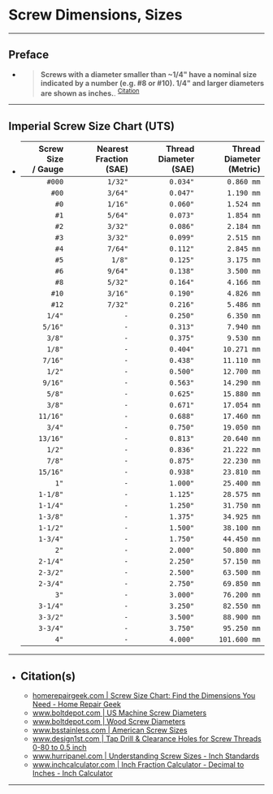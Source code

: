 <!-- https://github.com/mcavallo-git/Coding/blob/main/hardware/screws-screwdrivers/screw-dimensions-sizes.md -->

# Screw Dimensions, Sizes

<!-- ------------------------------ -->

***
## Preface
  - > **Screws with a diameter smaller than ~1/4" have a nominal size indicated by a number (e.g. #8 or #10). 1/4" and larger diameters are shown as inches.**. <sup><a href="http://www.hurripanel.com/content/218822/pdf_docs/screw_size_chart.pdf">Citation</a></sup>

<!-- ------------------------------ -->

***
## Imperial Screw Size Chart (UTS)
  - | Screw Size<br />/ Gauge | Nearest Fraction<br />(SAE) | Thread Diameter<br />(SAE) | Thread Diameter<br />(Metric) |
    | ----------------------: | --------------------------: | -------------------------: | ----------------------------: |
    |                  `#000` |                     `1/32"` |                   `0.034"` |                    `0.860 mm` |
    |                   `#00` |                     `3/64"` |                   `0.047"` |                    `1.190 mm` |
    |                    `#0` |                     `1/16"` |                   `0.060"` |                    `1.524 mm` |
    |                    `#1` |                     `5/64"` |                   `0.073"` |                    `1.854 mm` |
    |                    `#2` |                     `3/32"` |                   `0.086"` |                    `2.184 mm` |
    |                    `#3` |                     `3/32"` |                   `0.099"` |                    `2.515 mm` |
    |                    `#4` |                     `7/64"` |                   `0.112"` |                    `2.845 mm` |
    |                    `#5` |                      `1/8"` |                   `0.125"` |                    `3.175 mm` |
    |                    `#6` |                     `9/64"` |                   `0.138"` |                    `3.500 mm` |
    |                    `#8` |                     `5/32"` |                   `0.164"` |                    `4.166 mm` |
    |                   `#10` |                     `3/16"` |                   `0.190"` |                    `4.826 mm` |
    |                   `#12` |                     `7/32"` |                   `0.216"` |                    `5.486 mm` |
    |                  `1/4"` |                         `-` |                   `0.250"` |                    `6.350 mm` |
    |                 `5/16"` |                         `-` |                   `0.313"` |                    `7.940 mm` |
    |                  `3/8"` |                         `-` |                   `0.375"` |                    `9.530 mm` |
    |                  `1/8"` |                         `-` |                   `0.404"` |                   `10.271 mm` |
    |                 `7/16"` |                         `-` |                   `0.438"` |                   `11.110 mm` |
    |                  `1/2"` |                         `-` |                   `0.500"` |                   `12.700 mm` |
    |                 `9/16"` |                         `-` |                   `0.563"` |                   `14.290 mm` |
    |                  `5/8"` |                         `-` |                   `0.625"` |                   `15.880 mm` |
    |                  `3/8"` |                         `-` |                   `0.671"` |                   `17.054 mm` |
    |                `11/16"` |                         `-` |                   `0.688"` |                   `17.460 mm` |
    |                  `3/4"` |                         `-` |                   `0.750"` |                   `19.050 mm` |
    |                `13/16"` |                         `-` |                   `0.813"` |                   `20.640 mm` |
    |                  `1/2"` |                         `-` |                   `0.836"` |                   `21.222 mm` |
    |                  `7/8"` |                         `-` |                   `0.875"` |                   `22.230 mm` |
    |                `15/16"` |                         `-` |                   `0.938"` |                   `23.810 mm` |
    |                    `1"` |                         `-` |                   `1.000"` |                   `25.400 mm` |
    |                `1-1/8"` |                         `-` |                   `1.125"` |                   `28.575 mm` |
    |                `1-1/4"` |                         `-` |                   `1.250"` |                   `31.750 mm` |
    |                `1-3/8"` |                         `-` |                   `1.375"` |                   `34.925 mm` |
    |                `1-1/2"` |                         `-` |                   `1.500"` |                   `38.100 mm` |
    |                `1-3/4"` |                         `-` |                   `1.750"` |                   `44.450 mm` |
    |                    `2"` |                         `-` |                   `2.000"` |                   `50.800 mm` |
    |                `2-1/4"` |                         `-` |                   `2.250"` |                   `57.150 mm` |
    |                `2-3/2"` |                         `-` |                   `2.500"` |                   `63.500 mm` |
    |                `2-3/4"` |                         `-` |                   `2.750"` |                   `69.850 mm` |
    |                    `3"` |                         `-` |                   `3.000"` |                   `76.200 mm` |
    |                `3-1/4"` |                         `-` |                   `3.250"` |                   `82.550 mm` |
    |                `3-3/2"` |                         `-` |                   `3.500"` |                   `88.900 mm` |
    |                `3-3/4"` |                         `-` |                   `3.750"` |                   `95.250 mm` |
    |                    `4"` |                         `-` |                   `4.000"` |                  `101.600 mm` |



***

- ## Citation(s)
  - [homerepairgeek.com | Screw Size Chart: Find the Dimensions You Need - Home Repair Geek](https://homerepairgeek.com/tips/screw-size-chart.html)
  - [www.boltdepot.com | US Machine Screw Diameters](https://www.boltdepot.com/fastener-information/machine-screws/machine-screw-diameter.aspx)
  - [www.boltdepot.com | Wood Screw Diameters](https://www.boltdepot.com/fastener-information/wood-screws/Wood-Screw-Diameter.aspx)
  - [www.bsstainless.com | American Screw Sizes](https://www.bsstainless.com/american-screw-sizes)
  - [www.design1st.com | Tap Drill & Clearance Holes for Screw Threads 0-80 to 0.5 inch](https://www.design1st.com/Design-Resource-Library/engineering_data/TapDrillClearanceHoles.pdf)
  - [www.hurripanel.com | Understanding Screw Sizes - Inch Standards](http://www.hurripanel.com/content/218822/pdf_docs/screw_size_chart.pdf)
  - [www.inchcalculator.com | Inch Fraction Calculator - Decimal to Inches - Inch Calculator](https://www.inchcalculator.com/inch-fraction-calculator/)

***
